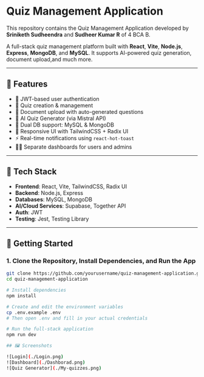 # Quiz Management Application

This repository contains the Quiz Management Application developed by **Sriniketh Sudheendra** and **Sudheer Kumar R** of 4 BCA B.

A full-stack quiz management platform built with **React**, **Vite**, **Node.js**, **Express**, **MongoDB**, and **MySQL**. It supports AI-powered quiz generation, document upload,and much more.

---

## 🔧 Features

- 🔐 JWT-based user authentication  
- 📝 Quiz creation & management  
- 📄 Document upload with auto-generated questions  
- 🤖 AI Quiz Generator (via Mistral API)  
- 💾 Dual DB support: MySQL & MongoDB  
- 💅 Responsive UI with TailwindCSS + Radix UI  
- ⚡ Real-time notifications using `react-hot-toast`  
- 🧑‍💻 Separate dashboards for users and admins  

---

## 🧠 Tech Stack

- **Frontend**: React, Vite, TailwindCSS, Radix UI  
- **Backend**: Node.js, Express  
- **Databases**: MySQL, MongoDB  
- **AI/Cloud Services**: Supabase, Together API  
- **Auth**: JWT  
- **Testing**: Jest, Testing Library  

---

## 🚀 Getting Started

### 1. Clone the Repository, Install Dependencies, and Run the App

```bash
git clone https://github.com/yourusername/quiz-management-application.git
cd quiz-management-application

# Install dependencies
npm install

# Create and edit the environment variables
cp .env.example .env
# Then open .env and fill in your actual credentials

# Run the full-stack application
npm run dev

## 🖼️ Screenshots

![Login](./Login.png)
![Dashboard](./Dashborad.png)
![Quiz Generator](./My-quizzes.png)

